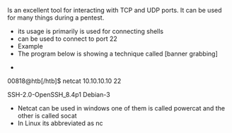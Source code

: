 Is an excellent tool for interacting with TCP and UDP ports. It can be used for many things during a pentest. 
* its usage is primarily is used for connecting shells
* can be used to connect to port 22
* Example 
* The program below is showing a technique called [banner grabbing]
* ```shell-session
00818@htb[/htb]$ netcat 10.10.10.10 22

SSH-2.0-OpenSSH_8.4p1 Debian-3 

* Netcat can be used in windows one of them is called powercat and the other is called socat
* In Linux its abbreviated as nc 

